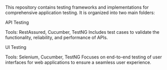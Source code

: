 This repository contains testing frameworks and implementations for comprehensive application testing. It is organized into two main folders:

API Testing

Tools: RestAssured, Cucumber, TestNG
Includes test cases to validate the functionality, reliability, and performance of APIs.

UI Testing

Tools: Selenium, Cucumber, TestNG
Focuses on end-to-end testing of user interfaces for web applications to ensure a seamless user experience.
